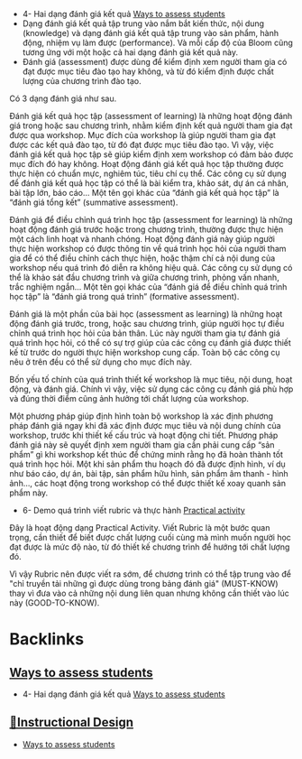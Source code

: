 - 4- Hai dạng đánh giá kết quả [Ways to assess students](<Ways to assess students.md>)
- Dạng đánh giá kết quả tập trung vào nắm bắt kiến thức, nội dung (knowledge) và dạng đánh giá kết quả tập trung vào sản phẩm, hành động, nhiệm vụ làm được (performance). Và mỗi cấp độ của Bloom cũng tương ứng với một hoặc cả hai dạng đánh giá kết quả này.
- Đánh giá (assessment) được dùng để kiểm định xem người tham gia có đạt được mục tiêu đào tạo hay không, và từ đó kiểm định được chất lượng của chương trình đào tạo.

Có 3 dạng đánh giá như sau.

Đánh giá kết quả học tập (assessment of learning) là những hoạt động đánh giá trong hoặc sau chương trình, nhằm kiểm định kết quả người tham gia đạt được qua workshop. Mục đích của workshop là giúp người tham gia đạt được các kết quả đào tạo, từ đó đạt được mục tiêu đào tạo. Vì vậy, việc đánh giá kết quả học tập sẽ giúp kiểm định xem workshop có đảm bảo được mục đích đó hay không. Hoạt động đánh giá kết quả học tập thường được thực hiện có chuẩn mực, nghiêm túc, tiêu chí cụ thể. Các công cụ sử dụng để đánh giá kết quả học tập có thể là bài kiểm tra, khảo sát, dự án cá nhân, bài tập lớn, báo cáo… Một tên gọi khác của “đánh giá kết quả học tập” là “đánh giá tổng kết” (summative assessment).

Đánh giá để điều chỉnh quá trình học tập (assessment for learning) là những hoạt động đánh giá trước hoặc trong chương trình, thường được thực hiện một cách linh hoạt và nhanh chóng. Hoạt động đánh giá này giúp người thực hiện workshop có được thông tin về quá trình học hỏi của người tham gia để có thể điều chỉnh cách thực hiện, hoặc thậm chí cả nội dung của workshop nếu quá trình đó diễn ra không hiệu quả. Các công cụ sử dụng có thể là khảo sát đầu chương trình và giữa chương trình, phỏng vấn nhanh, trắc nghiệm ngắn… Một tên gọi khác của “đánh giá để điều chỉnh quá trình học tập” là “đánh giá trong quá trình” (formative assessment).

Đánh giá là một phần của bài học (assessment as learning) là những hoạt động đánh giá trước, trong, hoặc sau chương trình, giúp người học tự điều chỉnh quá trình học hỏi của bản thân. Lúc này người tham gia tự đánh giá quá trình học hỏi, có thể có sự trợ giúp của các công cụ đánh giá được thiết kế từ trước do người thực hiện workshop cung cấp. Toàn bộ các công cụ nêu ở trên đều có thể sử dụng cho mục đích này.

Bốn yếu tố chính của quá trình thiết kế workshop là mục tiêu, nội dung, hoạt động, và đánh giá. Chính vì vậy, việc sử dụng các công cụ đánh giá phù hợp và đúng thời điểm cũng ảnh hưởng tới chất lượng của workshop.

Một phương pháp giúp định hình toàn bộ workshop là xác định phương pháp đánh giá ngay khi đã xác định được mục tiêu và nội dung chính của workshop, trước khi thiết kế cấu trúc và hoạt động chi tiết. Phương pháp đánh giá này sẽ quyết định xem người tham gia cần phải cung cấp “sản phẩm” gì khi workshop kết thúc để chứng minh rằng họ đã hoàn thành tốt quá trình học hỏi. Một khi sản phẩm thu hoạch đó đã được định hình, ví dụ như báo cáo, dự án, bài tập, sản phẩm hữu hình, sản phẩm âm thanh - hình ảnh…, các hoạt động trong workshop có thể được thiết kế xoay quanh sản phẩm này.
- 6- Demo quá trình viết rubric và thực hành [Practical activity](<Practical activity.md>)

Đây là hoạt động dạng Practical Activity. Viết Rubric là một bước quan trọng, cần thiết để biết được chất lượng cuối cùng mà mình muốn người học đạt được là mức độ nào, từ đó thiết kế chương trình để hướng tới chất lượng đó.

Vì vậy Rubric nên được viết ra sớm, để chương trình có thể tập trung vào để "chỉ truyền tải những gì được dùng trong bảng đánh giá" (MUST-KNOW) thay vì đưa vào cả những nội dung liên quan nhưng không cần thiết vào lúc này (GOOD-TO-KNOW).

# Backlinks
## [Ways to assess students](<Ways to assess students.md>)
- 4- Hai dạng đánh giá kết quả [Ways to assess students](<Ways to assess students.md>)

## [🌱Instructional Design](<🌱Instructional Design.md>)
- [Ways to assess students](<Ways to assess students.md>)


